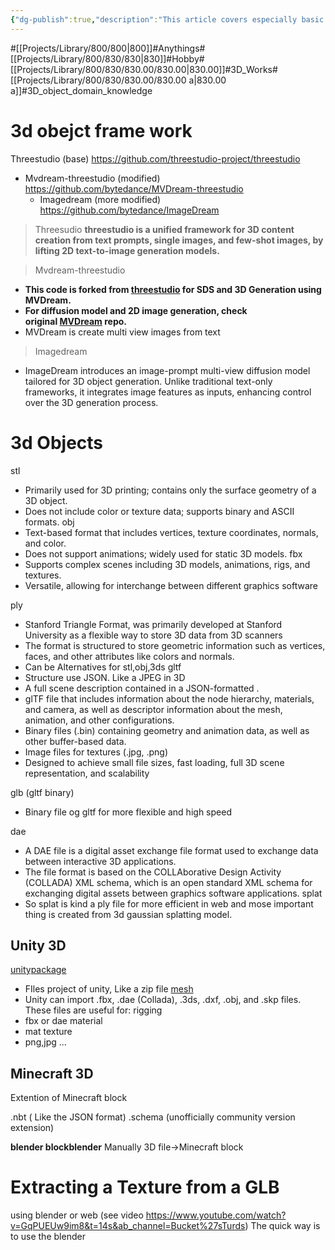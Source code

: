 ```yaml
---
{"dg-publish":true,"description":"This article covers especially basic of 3d domain. Like extension of files, frameworks, etc","permalink":"/projects/library/800/830/830-00/830-00-a/","dgPassFrontmatter":true,"noteIcon":"0","created":"2024-04-30T09:04:04.413+09:00","updated":"2024-06-17T14:06:50.290+09:00"}
---
```


#[[Projects/Library/800/800\|800]]#Anythings#[[Projects/Library/800/830/830\|830]]#Hobby#[[Projects/Library/800/830/830.00/830.00\|830.00]]#3D_Works#[[Projects/Library/800/830/830.00/830.00 a\|830.00 a]]#3D_object_domain_knowledge

# 3d obejct frame work
Threestudio  (base) https://github.com/threestudio-project/threestudio
- Mvdream-threestudio (modified) https://github.com/bytedance/MVDream-threestudio
	- Imagedream (more modified) https://github.com/bytedance/ImageDream
> Threesudio
**threestudio is a unified framework for 3D content creation from text prompts, single images, and few-shot images, by lifting 2D text-to-image generation models.**

> Mvdream-threestudio
- **This code is forked from [threestudio](https://github.com/threestudio-project/threestudio) for SDS and 3D Generation using MVDream.**
- **For diffusion model and 2D image generation, check original [MVDream](https://github.com/bytedance/MVDream) repo.**
- MVDream is create multi view images from text
> Imagedream
- ImageDream introduces an image-prompt multi-view diffusion model tailored for 3D object generation. Unlike traditional text-only frameworks, it integrates image features as inputs, enhancing control over the 3D generation process.
# 3d Objects

stl
- Primarily used for 3D printing; contains only the surface geometry of a 3D object.
- Does not include color or texture data; supports binary and ASCII formats.
obj
- Text-based format that includes vertices, texture coordinates, normals, and color.
- Does not support animations; widely used for static 3D models.
fbx 
- Supports complex scenes including 3D models, animations, rigs, and textures.
- Versatile, allowing for interchange between different graphics software


ply
- Stanford Triangle Format, was primarily developed at Stanford University as a flexible way to store 3D data from 3D scanners
- The format is structured to store geometric information such as vertices, faces, and other attributes like colors and normals.
- Can be Alternatives for stl,obj,3ds
gltf
- Structure use JSON. Like a JPEG in 3D
- A full scene description contained in a JSON-formatted .
- glTF file that includes information about the node hierarchy, materials, and camera, as well as descriptor information about the mesh, animation, and other configurations.
- Binary files (.bin) containing geometry and animation data, as well as other buffer-based data.
- Image files for textures (.jpg, .png)
-  Designed to achieve small file sizes, fast loading, full 3D scene representation, and scalability

glb (gltf binary)
- Binary file og gltf for more flexible and high speed 

dae
- A DAE file is a digital asset exchange file format used to exchange data between interactive 3D applications.
- The file format is based on the COLLAborative Design Activity (COLLADA) XML schema, which is an open standard XML schema for exchanging digital assets between graphics software applications. 
splat
- So splat is kind a ply file for more efficient in web and mose important thing is created from 3d gaussian splatting model.


## Unity 3D
[unitypackage](https://docs.unity3d.com/Manual/AssetPackages.html)
- FIles project of unity, Like a zip file 
[mesh](https://docs.unity3d.com/2022.1/Documentation/Manual/class-Mesh.html)
- Unity can import .fbx, .dae (Collada), .3ds, .dxf, .obj, and .skp files. These files are useful for:
rigging
- fbx or dae
material
- mat
texture
- png,jpg ...


## Minecraft 3D
Extention of Minecraft block

.nbt ( Like the JSON format)
.schema (unofficially community version extension)

**blender blockblender** Manually 3D file->Minecraft block

# Extracting a Texture from a GLB
using blender or web (see video https://www.youtube.com/watch?v=GqPUEUw9im8&t=14s&ab_channel=Bucket%27sTurds)
The quick way is to use the blender